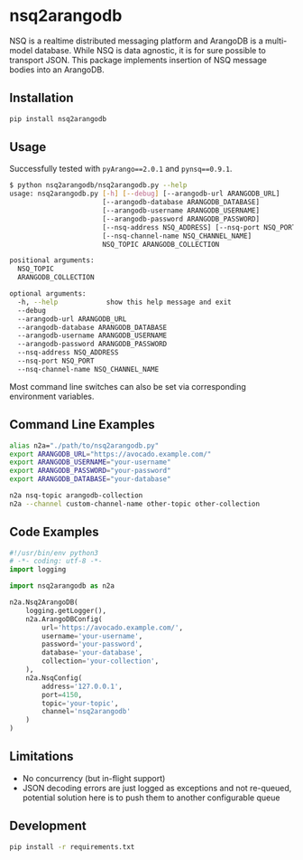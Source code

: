 # nsq2arangodb

NSQ is a realtime distributed messaging platform and ArangoDB is a multi-model database. While NSQ is data agnostic, it
is for sure possible to transport JSON. This package implements insertion of NSQ message bodies into an ArangoDB.

## Installation

```bash
pip install nsq2arangodb
```

## Usage

Successfully tested with `pyArango==2.0.1` and `pynsq==0.9.1`.

```bash
$ python nsq2arangodb/nsq2arangodb.py --help
usage: nsq2arangodb.py [-h] [--debug] [--arangodb-url ARANGODB_URL]
                       [--arangodb-database ARANGODB_DATABASE]
                       [--arangodb-username ARANGODB_USERNAME]
                       [--arangodb-password ARANGODB_PASSWORD]
                       [--nsq-address NSQ_ADDRESS] [--nsq-port NSQ_PORT]
                       [--nsq-channel-name NSQ_CHANNEL_NAME]
                       NSQ_TOPIC ARANGODB_COLLECTION

positional arguments:
  NSQ_TOPIC
  ARANGODB_COLLECTION

optional arguments:
  -h, --help            show this help message and exit
  --debug
  --arangodb-url ARANGODB_URL
  --arangodb-database ARANGODB_DATABASE
  --arangodb-username ARANGODB_USERNAME
  --arangodb-password ARANGODB_PASSWORD
  --nsq-address NSQ_ADDRESS
  --nsq-port NSQ_PORT
  --nsq-channel-name NSQ_CHANNEL_NAME
```

Most command line switches can also be set via corresponding environment variables.

## Command Line Examples

```bash
alias n2a="./path/to/nsq2arangodb.py"
export ARANGODB_URL="https://avocado.example.com/"
export ARANGODB_USERNAME="your-username"
export ARANGODB_PASSWORD="your-password"
export ARANGODB_DATABASE="your-database"

n2a nsq-topic arangodb-collection
n2a --channel custom-channel-name other-topic other-collection
```

## Code Examples

```python
#!/usr/bin/env python3
# -*- coding: utf-8 -*-
import logging

import nsq2arangodb as n2a

n2a.Nsq2ArangoDB(
    logging.getLogger(),
    n2a.ArangoDBConfig(
        url='https://avocado.example.com/',
        username='your-username',
        password='your-password',
        database='your-database',
        collection='your-collection',
    ),
    n2a.NsqConfig(
        address='127.0.0.1',
        port=4150,
        topic='your-topic',
        channel='nsq2arangodb'
    )
)
```

## Limitations

* No concurrency (but in-flight support)
* JSON decoding errors are just logged as exceptions and not re-queued, potential solution here is to push them to
  another configurable queue 

## Development

```bash
pip install -r requirements.txt
```

